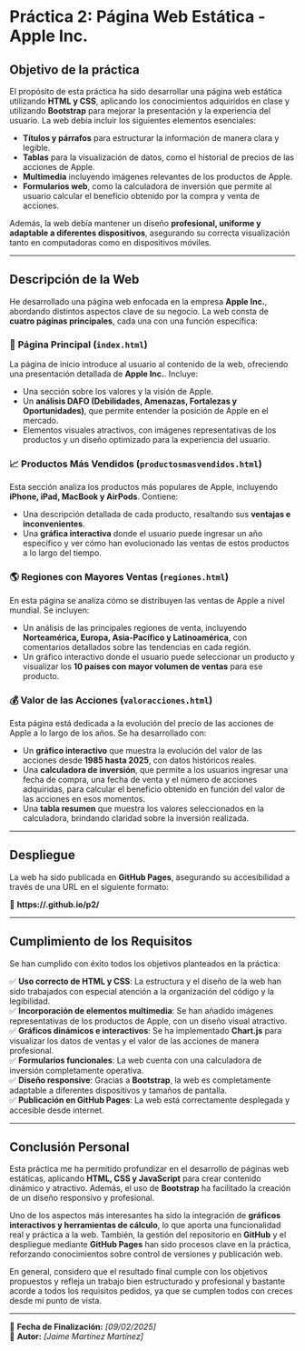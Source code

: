 # Práctica 2: Página Web Estática - Apple Inc.

## Objetivo de la práctica  

El propósito de esta práctica ha sido desarrollar una página web estática utilizando **HTML y CSS**, aplicando los conocimientos adquiridos en clase y utilizando **Bootstrap** para mejorar la presentación y la experiencia del usuario. La web debía incluir los siguientes elementos esenciales:  

- **Títulos y párrafos** para estructurar la información de manera clara y legible.  
- **Tablas** para la visualización de datos, como el historial de precios de las acciones de Apple.  
- **Multimedia** incluyendo imágenes relevantes de los productos de Apple.  
- **Formularios web**, como la calculadora de inversión que permite al usuario calcular el beneficio obtenido por la compra y venta de acciones.  

Además, la web debía mantener un diseño **profesional, uniforme y adaptable a diferentes dispositivos**, asegurando su correcta visualización tanto en computadoras como en dispositivos móviles.  

---

## Descripción de la Web  

He desarrollado una página web enfocada en la empresa **Apple Inc.**, abordando distintos aspectos clave de su negocio. La web consta de **cuatro páginas principales**, cada una con una función específica:  

### 📌 **Página Principal (`index.html`)**  
La página de inicio introduce al usuario al contenido de la web, ofreciendo una presentación detallada de **Apple Inc.**. Incluye:  

- Una sección sobre los valores y la visión de Apple.  
- Un **análisis DAFO (Debilidades, Amenazas, Fortalezas y Oportunidades)**, que permite entender la posición de Apple en el mercado.  
- Elementos visuales atractivos, con imágenes representativas de los productos y un diseño optimizado para la experiencia del usuario.  

### 📈 **Productos Más Vendidos (`productosmasvendidos.html`)**  
Esta sección analiza los productos más populares de Apple, incluyendo **iPhone, iPad, MacBook y AirPods**. Contiene:  

- Una descripción detallada de cada producto, resaltando sus **ventajas e inconvenientes**.  
- Una **gráfica interactiva** donde el usuario puede ingresar un año específico y ver cómo han evolucionado las ventas de estos productos a lo largo del tiempo.  

### 🌎 **Regiones con Mayores Ventas (`regiones.html`)**  
En esta página se analiza cómo se distribuyen las ventas de Apple a nivel mundial. Se incluyen:  

- Un análisis de las principales regiones de venta, incluyendo **Norteamérica, Europa, Asia-Pacífico y Latinoamérica**, con comentarios detallados sobre las tendencias en cada región.  
- Un gráfico interactivo donde el usuario puede seleccionar un producto y visualizar los **10 países con mayor volumen de ventas** para ese producto.  

### 💰 **Valor de las Acciones (`valoracciones.html`)**  
Esta página está dedicada a la evolución del precio de las acciones de Apple a lo largo de los años. Se ha desarrollado con:  

- Un **gráfico interactivo** que muestra la evolución del valor de las acciones desde **1985 hasta 2025**, con datos históricos reales.  
- Una **calculadora de inversión**, que permite a los usuarios ingresar una fecha de compra, una fecha de venta y el número de acciones adquiridas, para calcular el beneficio obtenido en función del valor de las acciones en esos momentos.  
- Una **tabla resumen** que muestra los valores seleccionados en la calculadora, brindando claridad sobre la inversión realizada.  

---

## **Despliegue**  

La web ha sido publicada en **GitHub Pages**, asegurando su accesibilidad a través de una URL en el siguiente formato:  

🔗 **https://<CUENTA-GIT-ALUMNO>.github.io/p2/**  

---

## **Cumplimiento de los Requisitos**  

Se han cumplido con éxito todos los objetivos planteados en la práctica:  

✅ **Uso correcto de HTML y CSS**: La estructura y el diseño de la web han sido trabajados con especial atención a la organización del código y la legibilidad.  
✅ **Incorporación de elementos multimedia**: Se han añadido imágenes representativas de los productos de Apple, con un diseño visual atractivo.  
✅ **Gráficos dinámicos e interactivos**: Se ha implementado **Chart.js** para visualizar los datos de ventas y el valor de las acciones de manera profesional.  
✅ **Formularios funcionales**: La web cuenta con una calculadora de inversión completamente operativa.  
✅ **Diseño responsive**: Gracias a **Bootstrap**, la web es completamente adaptable a diferentes dispositivos y tamaños de pantalla.  
✅ **Publicación en GitHub Pages**: La web está correctamente desplegada y accesible desde internet.  

---

## **Conclusión Personal**  

Esta práctica me ha permitido profundizar en el desarrollo de páginas web estáticas, aplicando **HTML, CSS y JavaScript** para crear contenido dinámico y atractivo. Además, el uso de **Bootstrap** ha facilitado la creación de un diseño responsivo y profesional.  

Uno de los aspectos más interesantes ha sido la integración de **gráficos interactivos y herramientas de cálculo**, lo que aporta una funcionalidad real y práctica a la web. También, la gestión del repositorio en **GitHub** y el despliegue mediante **GitHub Pages** han sido procesos clave en la práctica, reforzando conocimientos sobre control de versiones y publicación web.  

En general, considero que el resultado final cumple con los objetivos propuestos y refleja un trabajo bien estructurado y profesional y bastante acorde a todos los requisitos pedidos, ya que se cumplen todos con creces desde mi punto de vista.   

---

🔹 **Fecha de Finalización:** *[09/02/2025]*  
🔹 **Autor:** *[Jaime Martínez Martínez]*  
